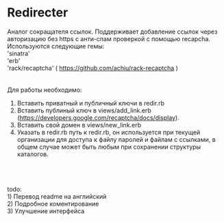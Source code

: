 Redirecter
==========
Аналог сокращателя ссылок. Поддерживает добавление ссылок через авторизацию без https с анти-спам проверкой с помощью 
recapcha.<br>
Используются следующие гемы:<br>
'sinatra'<br>
'erb'<br>
'rack/recaptcha' ( https://github.com/achiu/rack-recaptcha )<br>
<br>
<br>
Для работы необходимо:<br>
 1) Вставить приватный и публичный ключи в redir.rb <br>
 2) Вставить публиный ключ в views/add_link.erb (https://developers.google.com/recaptcha/docs/display).<br>
 3) Вставить свой домен в views/new_link.erb <br>
 4) Указать в redir.rb путь к redir.rb, он используется при текущей организации для доступа к файлу паролей и файлам с 
ссылками, в общем случае может быть любым при сохранении структуры каталогов.<br>
<br>
<br>
<br>
todo:<br>
1) Перевод readme на английский<br>
2) Подробное коментирование<br>
3) Улучшение интерфейса <br>
